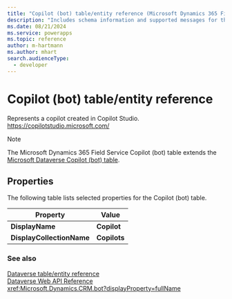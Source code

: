 ```yaml
---
title: "Copilot (bot) table/entity reference (Microsoft Dynamics 365 Field Service)"
description: "Includes schema information and supported messages for the Copilot (bot) table/entity with Microsoft Dynamics 365 Field Service."
ms.date: 08/21/2024
ms.service: powerapps
ms.topic: reference
author: m-hartmann
ms.author: mhart
search.audienceType: 
  - developer
---
```


# Copilot (bot) table/entity reference

Represents a copilot created in Copilot Studio. https://copilotstudio.microsoft.com/

> [!NOTE]
> The Microsoft Dynamics 365 Field Service Copilot (bot) table extends the [Microsoft Dataverse Copilot (bot) table](/power-apps/developer/data-platform/reference/entities/bot).


## Properties

The following table lists selected properties for the Copilot (bot) table.

|Property|Value|
| --- | --- |
| **DisplayName** | **Copilot** |
| **DisplayCollectionName** | **Copilots** |




### See also

[Dataverse table/entity reference](../about-entity-reference.md)  
[Dataverse Web API Reference](/power-apps/developer/data-platform/webapi/reference/about)   
<xref:Microsoft.Dynamics.CRM.bot?displayProperty=fullName>
